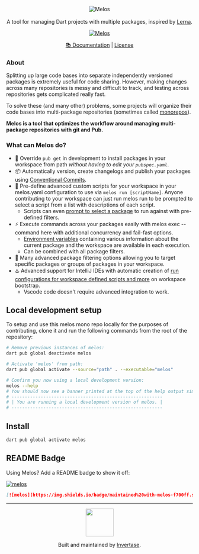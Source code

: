 <p align="center">
  <img src="https://static.invertase.io/assets/melos-logo.png" alt="Melos" /> <br /><br />
  <span>A tool for managing Dart projects with multiple packages, inspired by <a href="https://lerna.js.org">Lerna</a>.</span>
</p>

<p align="center">
  <a href="https://github.com/invertase/melos#readme-badge"><img src="https://img.shields.io/badge/maintained%20with-melos-f700ff.svg?style=flat-square" alt="Melos" /></a>
</p>

<p align="center">
  <a href="https://docs.page/invertase/melos">📚 Documentation</a> | 
  <a href="https://github.com/invertase/melos/blob/master/LICENSE">License</a>
</p>

### About

Splitting up large code bases into separate independently versioned packages is extremely useful for code sharing. However, making changes across many repositories is messy and difficult to track, and testing across repositories gets complicated really fast.

To solve these (and many other) problems, some projects will organize their code bases into multi-package repositories (sometimes called [monorepos](https://en.wikipedia.org/wiki/Monorepohttps://en.wikipedia.org/wiki/Monorepo)).

**Melos is a tool that optimizes the workflow around managing multi-package repositories with git and Pub.**

### What can Melos do?

- 🔗 Override `pub get` in development to install packages in your workspace from path _without having to edit your `pubspec.yaml`_.
- 📦 Automatically version, create changelogs and publish your packages using [Conventional Commits](https://www.conventionalcommits.org/en/v1.0.0/).
- 📜 Pre-define advanced custom scripts for your workspace in your melos.yaml configuration to use via `melos run [scriptName]`. Anyone contributing to your workspace can just run melos run to be prompted to select a script from a list with descriptions of each script.
  - Scripts can even [prompt to select a package](https://github.com/invertase/melos/pull/34) to run against with pre-defined filters.
- ⚡ Execute commands across your packages easily with melos exec -- command here with additional concurrency and fail-fast options.
  - [Environment variables](https://github.com/invertase/melos/issues/3) containing various information about the current package and the workspace are available in each execution.
  - Can be combined with all package filters.
- 🎯 Many advanced package filtering options allowing you to target specific packages or groups of packages in your workspace.
- ♨️ Advanced support for IntelliJ IDEs with automatic creation of [run configurations for workspace defined scripts and more](https://github.com/invertase/melos/issues/9) on workspace bootstrap.
  - Vscode code doesn't require advanced integration to work.

## Local development setup

To setup and use this melos mono repo locally for the purposes of contributing, clone it and run the following commands from the root of the repository:

```bash
# Remove previous instances of melos:
dart pub global deactivate melos

# Activate 'melos' from path:
dart pub global activate --source="path" . --executable="melos"

# Confirm you now using a local development version:
melos --help
# You should now see a banner printed at the top of the help output similar to:
# ---------------------------------------------------------
# | You are running a local development version of melos. |
# ---------------------------------------------------------
```

## Install

```bash
dart pub global activate melos
```

## README Badge

Using Melos? Add a README badge to show it off:

[![melos](https://img.shields.io/badge/maintained%20with-melos-f700ff.svg?style=flat-square)](https://github.com/invertase/melos)

```markdown
[![melos](https://img.shields.io/badge/maintained%20with-melos-f700ff.svg?style=flat-square)](https://github.com/invertase/melos)
```

---

<p align="center">
  <a href="https://invertase.io/?utm_source=readme&utm_medium=footer&utm_campaign=melos">
    <img width="75px" src="https://static.invertase.io/assets/invertase/invertase-rounded-avatar.png">
  </a>
  <p align="center">
    Built and maintained by <a href="https://invertase.io/?utm_source=readme&utm_medium=footer&utm_campaign=melos">Invertase</a>.
  </p>
</p>
